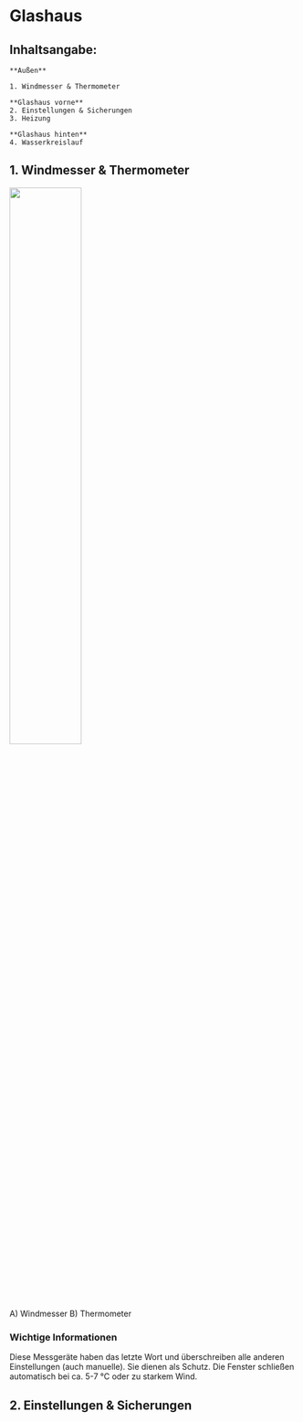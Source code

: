 # Glashaus

## Inhaltsangabe:
    **Außen**
	
    1. Windmesser & Thermometer

    **Glashaus vorne**
    2. Einstellungen & Sicherungen
    3. Heizung

    **Glashaus hinten**
    4. Wasserkreislauf

## 1. Windmesser & Thermometer 

<img src="https://github.com/c-smo/unterlagen/blob/main/Garten/Garten-Bilder/Windmesser-Thermometer.jpg" width="50%">

A) Windmesser    B) Thermometer


### Wichtige Informationen

Diese Messgeräte haben das letzte Wort und überschreiben alle anderen Einstellungen (auch manuelle). Sie dienen als Schutz. Die Fenster schließen automatisch bei ca. 5-7 °C oder zu starkem Wind.

## 2. Einstellungen & Sicherungen

